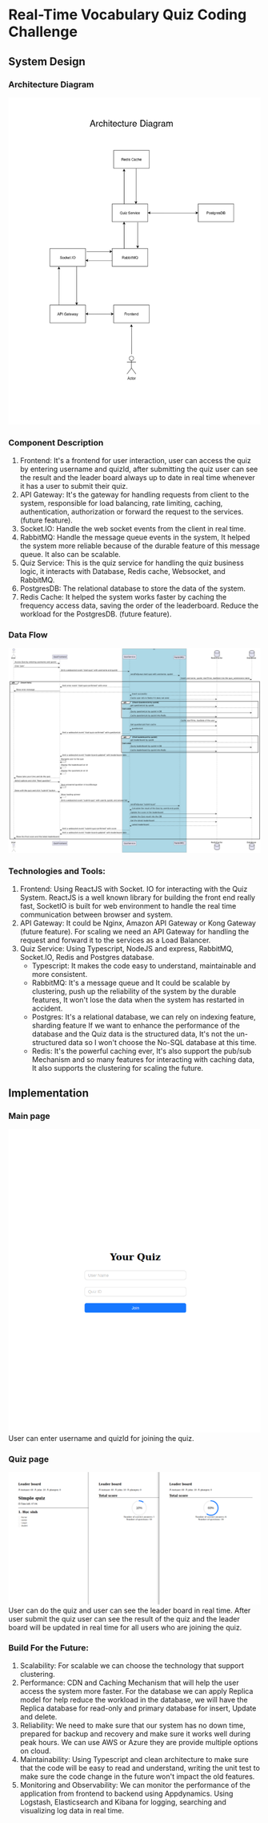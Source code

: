 # Real-Time Vocabulary Quiz Coding Challenge
## System Design
### Architecture Diagram
![Architecture Diagram](./docs/ArchitectureDiagram.png)
### Component Description
1. Frontend: It's a frontend for user interaction, user can access the quiz by entering username and quizId, after submitting the quiz user can see the result and the leader board always up to date in real time whenever it has a user to submit their quiz.
2. API Gateway: It's the gateway for handling requests from client to the system, responsible for load balancing, rate limiting, caching, authentication, authorization or forward the request to the services. (future feature).
3. Socket.IO: Handle the web socket events from the client in real time.
4. RabbitMQ: Handle the message queue events in the system, It helped the system more reliable because of the durable feature of this message queue. It also can be scalable.
5. Quiz Service: This is the quiz service for handling the quiz business logic, it interacts with Database, Redis cache, Websocket, and RabbitMQ.
6. PostgresDB: The relational database to store the data of the system.
7. Redis Cache: It helped the system works faster by caching the frequency access data, saving the order of the leaderboard. Reduce the workload for the PostgresDB. (future feature).
### Data Flow
![Sequence Diagram](./docs/SequenceDiagram.png)
### Technologies and Tools:
1. Frontend: Using ReactJS with Socket. IO for interacting with the Quiz System. ReactJS is a well known library for building the front end really fast, SocketIO is built for web environment to handle the real time communication between browser and system.
2. API Gateway: It could be Nginx, Amazon API Gateway or Kong Gateway (future feature). For scaling we need an API Gateway for handling the request and forward it to the services as a Load Balancer.  
3. Quiz Service: Using Typescript, NodeJS and express, RabbitMQ, Socket.IO, Redis and Postgres database. 
   - Typescript: It makes the code easy to understand, maintainable and more consistent.
   - RabbitMQ: It's a message queue and It could be scalable by clustering, push up the reliability of the system by the durable features, It won't lose the data when the system has restarted in accident.
   - Postgres: It's a relational database, we can rely on indexing feature, sharding feature If we want to enhance the performance of the database and the Quiz data is the structured data, It's not the un-structured data so I won't choose the No-SQL database at this time.
   - Redis: It's the powerful caching ever, It's also support the pub/sub Mechanism and so many features for interacting with caching data, It also supports the clustering for scaling the future.

## Implementation
### Main page
![Main Screen](./docs/MainScreen.png)
User can enter username and quizId for joining the quiz.
### Quiz page
![Quiz Screen](./docs/QuizScreen.png)
User can do the quiz and user can see the leader board in real time. After user submit the quiz user can see the result of the quiz and the leader board will be updated in real time for all users who are joining the quiz.
### Build For the Future:
1. Scalability: For scalable we can choose the technology that support clustering.
2. Performance: CDN and Caching Mechanism that will help the user access the system more faster. For the database we can apply Replica model for help reduce the workload in the database, we will have the Replica database for read-only and primary database for insert, Update and delete.
3. Reliability: We need to make sure that our system has no down time, prepared for backup and recovery and make sure it works well during peak hours. We can use AWS or Azure they are provide multiple options on cloud.  
4. Maintainability: Using Typescript and clean architecture to make sure that the code will be easy to read and understand, writing the unit test to make sure the code change in the future won't impact the old features.  
5. Monitoring and Observability: We can monitor the performance of the application from frontend to backend using Appdynamics. Using Logstash, Elasticsearch and Kibana for logging, searching and visualizing log data in real time.


